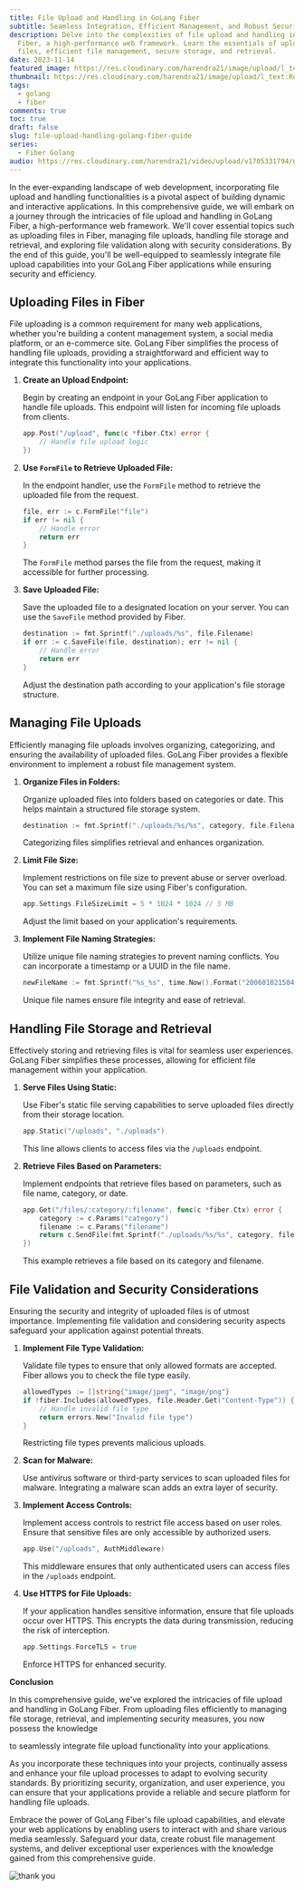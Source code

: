 ```yaml
---
title: File Upload and Handling in GoLang Fiber
subtitle: Seamless Integration, Efficient Management, and Robust Security
description: Delve into the complexities of file upload and handling in GoLang
  Fiber, a high-performance web framework. Learn the essentials of uploading
  files, efficient file management, secure storage, and retrieval.
date: 2023-11-14
featured_image: https://res.cloudinary.com/harendra21/image/upload/l_text:Roboto_50_bold:File%20Upload%20in%20GoLang%20Fiber,co_rgb:fff/golangwithexample/golang-fiber-course.png
thumbnail: https://res.cloudinary.com/harendra21/image/upload/l_text:Roboto_50_bold:File%20Upload%20in%20GoLang%20Fiber,co_rgb:fff/golangwithexample/golang-fiber-course.png
tags:
  - golang
  - fiber
comments: true
toc: true
draft: false
slug: file-upload-handling-golang-fiber-guide
series:
  - Fiber Golang
audio: https://res.cloudinary.com/harendra21/video/upload/v1705331794/golangwithexample/golang-fiber-file-upliad-guide.mp3
---
```

In the ever-expanding landscape of web development, incorporating file upload and handling functionalities is a pivotal aspect of building dynamic and interactive applications. In this comprehensive guide, we will embark on a journey through the intricacies of file upload and handling in GoLang Fiber, a high-performance web framework. We'll cover essential topics such as uploading files in Fiber, managing file uploads, handling file storage and retrieval, and exploring file validation along with security considerations. By the end of this guide, you'll be well-equipped to seamlessly integrate file upload capabilities into your GoLang Fiber applications while ensuring security and efficiency.

## Uploading Files in Fiber

File uploading is a common requirement for many web applications, whether you're building a content management system, a social media platform, or an e-commerce site. GoLang Fiber simplifies the process of handling file uploads, providing a straightforward and efficient way to integrate this functionality into your applications.

1. **Create an Upload Endpoint:**

   Begin by creating an endpoint in your GoLang Fiber application to handle file uploads. This endpoint will listen for incoming file uploads from clients.

   ```go
   app.Post("/upload", func(c *fiber.Ctx) error {
       // Handle file upload logic
   })
   ```

2. **Use `FormFile` to Retrieve Uploaded File:**

   In the endpoint handler, use the `FormFile` method to retrieve the uploaded file from the request.

   ```go
   file, err := c.FormFile("file")
   if err != nil {
       // Handle error
       return err
   }
   ```

   The `FormFile` method parses the file from the request, making it accessible for further processing.

3. **Save Uploaded File:**

   Save the uploaded file to a designated location on your server. You can use the `SaveFile` method provided by Fiber.

   ```go
   destination := fmt.Sprintf("./uploads/%s", file.Filename)
   if err := c.SaveFile(file, destination); err != nil {
       // Handle error
       return err
   }
   ```

   Adjust the destination path according to your application's file storage structure.

## Managing File Uploads

Efficiently managing file uploads involves organizing, categorizing, and ensuring the availability of uploaded files. GoLang Fiber provides a flexible environment to implement a robust file management system.

1. **Organize Files in Folders:**

   Organize uploaded files into folders based on categories or date. This helps maintain a structured file storage system.

   ```go
   destination := fmt.Sprintf("./uploads/%s/%s", category, file.Filename)
   ```

   Categorizing files simplifies retrieval and enhances organization.

2. **Limit File Size:**

   Implement restrictions on file size to prevent abuse or server overload. You can set a maximum file size using Fiber's configuration.

   ```go
   app.Settings.FileSizeLimit = 5 * 1024 * 1024 // 5 MB
   ```

   Adjust the limit based on your application's requirements.

3. **Implement File Naming Strategies:**

   Utilize unique file naming strategies to prevent naming conflicts. You can incorporate a timestamp or a UUID in the file name.

   ```go
   newFileName := fmt.Sprintf("%s_%s", time.Now().Format("20060102150405"), file.Filename)
   ```

   Unique file names ensure file integrity and ease of retrieval.

## Handling File Storage and Retrieval

Effectively storing and retrieving files is vital for seamless user experiences. GoLang Fiber simplifies these processes, allowing for efficient file management within your application.

1. **Serve Files Using Static:**

   Use Fiber's static file serving capabilities to serve uploaded files directly from their storage location.

   ```go
   app.Static("/uploads", "./uploads")
   ```

   This line allows clients to access files via the `/uploads` endpoint.

2. **Retrieve Files Based on Parameters:**

   Implement endpoints that retrieve files based on parameters, such as file name, category, or date.

   ```go
   app.Get("/files/:category/:filename", func(c *fiber.Ctx) error {
       category := c.Params("category")
       filename := c.Params("filename")
       return c.SendFile(fmt.Sprintf("./uploads/%s/%s", category, filename))
   })
   ```

   This example retrieves a file based on its category and filename.

## File Validation and Security Considerations

Ensuring the security and integrity of uploaded files is of utmost importance. Implementing file validation and considering security aspects safeguard your application against potential threats.

1. **Implement File Type Validation:**

   Validate file types to ensure that only allowed formats are accepted. Fiber allows you to check the file type easily.

   ```go
   allowedTypes := []string{"image/jpeg", "image/png"}
   if !fiber.Includes(allowedTypes, file.Header.Get("Content-Type")) {
       // Handle invalid file type
       return errors.New("Invalid file type")
   }
   ```

   Restricting file types prevents malicious uploads.

2. **Scan for Malware:**

   Use antivirus software or third-party services to scan uploaded files for malware. Integrating a malware scan adds an extra layer of security.

3. **Implement Access Controls:**

   Implement access controls to restrict file access based on user roles. Ensure that sensitive files are only accessible by authorized users.

   ```go
   app.Use("/uploads", AuthMiddleware)
   ```

   This middleware ensures that only authenticated users can access files in the `/uploads` endpoint.

4. **Use HTTPS for File Uploads:**

   If your application handles sensitive information, ensure that file uploads occur over HTTPS. This encrypts the data during transmission, reducing the risk of interception.

   ```go
   app.Settings.ForceTLS = true
   ```

   Enforce HTTPS for enhanced security.

**Conclusion**

In this comprehensive guide, we've explored the intricacies of file upload and handling in GoLang Fiber. From uploading files efficiently to managing file storage, retrieval, and implementing security measures, you now possess the knowledge

 to seamlessly integrate file upload functionality into your applications.

As you incorporate these techniques into your projects, continually assess and enhance your file upload processes to adapt to evolving security standards. By prioritizing security, organization, and user experience, you can ensure that your applications provide a reliable and secure platform for handling file uploads.

Embrace the power of GoLang Fiber's file upload capabilities, and elevate your web applications by enabling users to interact with and share various media seamlessly. Safeguard your data, create robust file management systems, and deliver exceptional user experiences with the knowledge gained from this comprehensive guide.


![thank you](https://res.cloudinary.com/harendra21/image/upload/w_500/golangwithexample/blog-2020-04-07-how_to_say_thank_you_in_business_i69dkn.png)